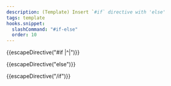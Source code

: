 ```yaml
---
description: (Template) Insert `#if` directive with 'else'
tags: template
hooks.snippet:
  slashCommand: "#if-else"
  order: 10
---
```

{{escapeDirective("#if |^|")}}

{{escapeDirective("else")}}

{{escapeDirective("/if")}}